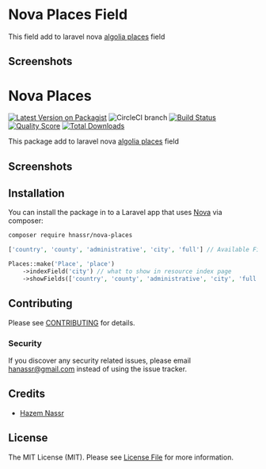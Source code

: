 
# Nova Places Field

This field add to laravel nova [algolia places](https://github.com/algolia/places) field

## Screenshots

# Nova Places

[![Latest Version on Packagist](https://img.shields.io/packagist/v/hnassr/nova-places.svg?style=flat-square)](https://packagist.org/packages/hnassr/nova-places)
![CircleCI branch](https://img.shields.io/circleci/project/github/hnassr/nova-places/master.svg?style=flat-square)
[![Build Status](https://img.shields.io/travis/hnassr/nova-places/master.svg?style=flat-square)](https://travis-ci.org/hnassr/nova-places)
[![Quality Score](https://img.shields.io/scrutinizer/g/hnassr/nova-places.svg?style=flat-square)](https://scrutinizer-ci.com/g/hnassr/nova-places)
[![Total Downloads](https://img.shields.io/packagist/dt/hnassr/nova-places.svg?style=flat-square)](https://packagist.org/packages/hnassr/nova-places)


This package add to laravel nova [algolia places](https://github.com/algolia/places) field

## Screenshots

## Installation

You can install the package in to a Laravel app that uses [Nova](https://nova.laravel.com) via composer:

```bash
composer require hnassr/nova-places
```

```php
['country', 'county', 'administrative', 'city', 'full'] // Available Fileds
```

```php
Places::make('Place', 'place')
    ->indexField('city') // what to show in resource index page
    ->showFields(['country', 'county', 'administrative', 'city', 'full']), // what to show in resource preview page
```

## Contributing

Please see [CONTRIBUTING](CONTRIBUTING.md) for details.

### Security

If you discover any security related issues, please email hanassr@gmail.com instead of using the issue tracker.

## Credits

- [Hazem Nassr](https://github.com/:hnassr)

## License

The MIT License (MIT). Please see [License File](LICENSE.md) for more information.
